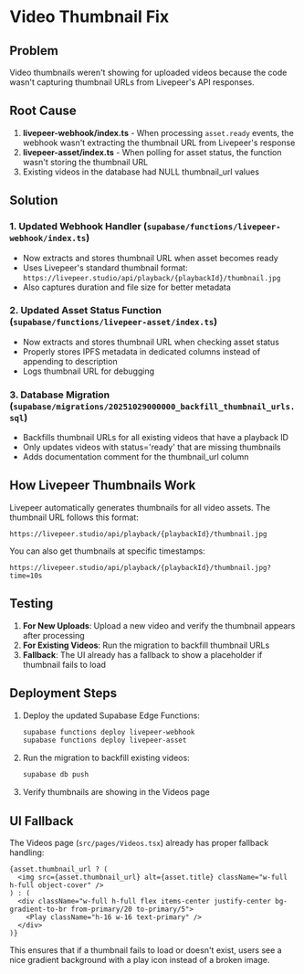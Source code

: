 # Video Thumbnail Fix

## Problem
Video thumbnails weren't showing for uploaded videos because the code wasn't capturing thumbnail URLs from Livepeer's API responses.

## Root Cause
1. **livepeer-webhook/index.ts** - When processing `asset.ready` events, the webhook wasn't extracting the thumbnail URL from Livepeer's response
2. **livepeer-asset/index.ts** - When polling for asset status, the function wasn't storing the thumbnail URL
3. Existing videos in the database had NULL thumbnail_url values

## Solution

### 1. Updated Webhook Handler (`supabase/functions/livepeer-webhook/index.ts`)
- Now extracts and stores thumbnail URL when asset becomes ready
- Uses Livepeer's standard thumbnail format: `https://livepeer.studio/api/playback/{playbackId}/thumbnail.jpg`
- Also captures duration and file size for better metadata

### 2. Updated Asset Status Function (`supabase/functions/livepeer-asset/index.ts`)
- Now extracts and stores thumbnail URL when checking asset status
- Properly stores IPFS metadata in dedicated columns instead of appending to description
- Logs thumbnail URL for debugging

### 3. Database Migration (`supabase/migrations/20251029000000_backfill_thumbnail_urls.sql`)
- Backfills thumbnail URLs for all existing videos that have a playback ID
- Only updates videos with status='ready' that are missing thumbnails
- Adds documentation comment for the thumbnail_url column

## How Livepeer Thumbnails Work
Livepeer automatically generates thumbnails for all video assets. The thumbnail URL follows this format:
```
https://livepeer.studio/api/playback/{playbackId}/thumbnail.jpg
```

You can also get thumbnails at specific timestamps:
```
https://livepeer.studio/api/playback/{playbackId}/thumbnail.jpg?time=10s
```

## Testing
1. **For New Uploads**: Upload a new video and verify the thumbnail appears after processing
2. **For Existing Videos**: Run the migration to backfill thumbnail URLs
3. **Fallback**: The UI already has a fallback to show a placeholder if thumbnail fails to load

## Deployment Steps
1. Deploy the updated Supabase Edge Functions:
   ```bash
   supabase functions deploy livepeer-webhook
   supabase functions deploy livepeer-asset
   ```

2. Run the migration to backfill existing videos:
   ```bash
   supabase db push
   ```

3. Verify thumbnails are showing in the Videos page

## UI Fallback
The Videos page (`src/pages/Videos.tsx`) already has proper fallback handling:
```tsx
{asset.thumbnail_url ? (
  <img src={asset.thumbnail_url} alt={asset.title} className="w-full h-full object-cover" />
) : (
  <div className="w-full h-full flex items-center justify-center bg-gradient-to-br from-primary/20 to-primary/5">
    <Play className="h-16 w-16 text-primary" />
  </div>
)}
```

This ensures that if a thumbnail fails to load or doesn't exist, users see a nice gradient background with a play icon instead of a broken image.

